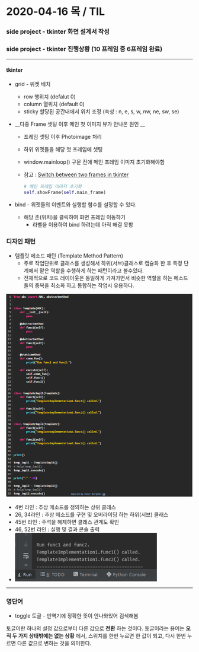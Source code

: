# 2020-04-16 목 / TIL

### side project - tkinter 화면 설계서 작성

### side project - tkinter 진행상황 (10 프레임 중 6프레임 완료)

***

#### tkinter

- grid - 위젯 배치
  - row 행위치 (defalut 0)
  - column 열위치 (default 0)
  - sticky 할당된 공간내에서 위치 조정 (속성 : n, e, s, w, nw, ne, sw, se)

- __다중 Frame 셋팅 이후 메인 첫 이미지 뷰가 안나온 원인 __

  - 프레임 셋팅 이후 Photoimage 처리

  - 하위 위젯들을 해당 첫 프레임에 셋팅

  - window.mainloop() 구문 전에 메인 프레임 이미지 초기화해야함

  - 참고 : [Switch between two frames in tkinter](https://stackoverflow.com/questions/7546050/switch-between-two-frames-in-tkinter)

    ```python
    # 메인 프레임 이미지 초기화
    self.showFrame(self.main_frame)
    ```

- bind - 위젯들의 이벤트와 실행할 함수를 설정할 수 있다.
  - 해당 존(위치)을 클릭하여 화면 프레임 이동하기  
    - 라벨을 이용하여 bind 하려는데 아직 해결 못함



### 디자인 패턴

- 템플릿 메소드 패턴 (Template Method Pattern)
  - 주로 작업단위로 클래스를 생성해서 하위(서브)클래스로 캡슐화 한 후 특정 단계에서 맡은 역할을 수행하게 하는 패턴이라고 볼수있다. 
  - 전체적으로 코드 레이아웃은 동일하게 가져가면서 비슷한 역할을 하는 메소드들의 중복을 최소화 하고 통합하는 작업시 유용하다.

<img src="./template method.PNG">

- 4번 라인 : 추상 메소드를 정의하는 상위 클래스
- 26, 34라인 : 추상 메소드를 구현 및 오버라이딩 하는 하위(서브) 클래스
- 45번 라인 : 주석을 해제하면 클래스 관계도 확인
- 46, 52번 라인 : 실행 및 결과 콘솔 출력 
- <img src="./console.PNG">

***

### 영단어

- toggle 토글 - 번역기에 정확한 뜻이 안나와있어 검색해봄 

토글이란 하나의 설정 값으로부터 다른 값으로 **전환** 하는 것이다. 토글이라는 용어는 **오직 두 가지 상태밖에는 없는 상황** 에서, 스위치를 한번 누르면 한 값이 되고, 다시 한번 누르면 다른 값으로 변하는 것을 의미한다.